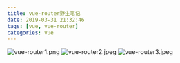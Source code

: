 ```yaml
---
title: vue-router野生笔记
date: 2019-03-31 21:32:46
tags: [vue, vue-router]
categories: vue
---
```


![vue-router1.png](https://i.loli.net/2019/03/31/5ca0c3b1145d7.png)
![vue-router2.jpeg](https://i.loli.net/2019/03/31/5ca0c3b0c9e8c.jpeg)
![vue-router3.jpeg](https://i.loli.net/2019/03/31/5ca0c3b0c7b92.jpeg)

